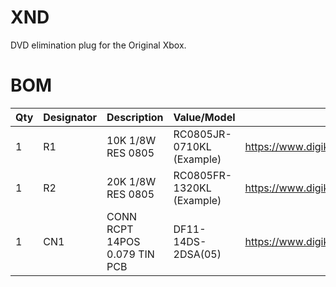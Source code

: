 # XND
DVD elimination plug for the Original Xbox.
# BOM
| Qty | Designator | Description | Value/Model | Digikey |
| --- | --- | --- | --- | --- |
| 1 | R1 | 10K 1/8W RES 0805 | RC0805JR-0710KL (Example) | https://www.digikey.com/short/fwm989zw |
| 1 | R2 | 20K 1/8W RES 0805 | RC0805FR-1320KL (Example) | https://www.digikey.com/short/v35w0ntb |
| 1 | CN1 | CONN RCPT 14POS 0.079 TIN PCB | DF11-14DS-2DSA(05) | https://www.digikey.com/short/bwvfmqp9 |
